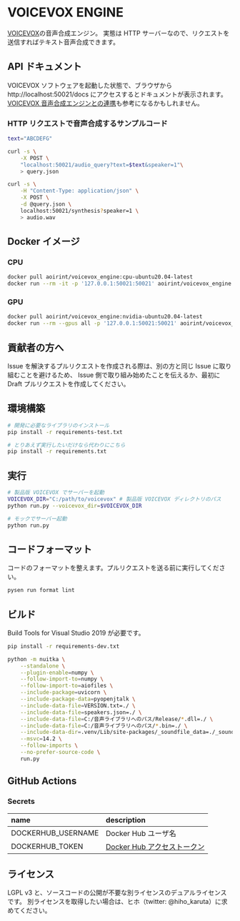 # VOICEVOX ENGINE

[VOICEVOX](https://github.com/Hiroshiba/voicevox)の音声合成エンジン。
実態は HTTP サーバーなので、リクエストを送信すればテキスト音声合成できます。

## API ドキュメント

VOICEVOX ソフトウェアを起動した状態で、ブラウザから http://localhost:50021/docs にアクセスするとドキュメントが表示されます。  
[VOICEVOX 音声合成エンジンとの連携](./docs/VOICEVOX音声合成エンジンとの連携.md)も参考になるかもしれません。

### HTTP リクエストで音声合成するサンプルコード

```bash
text="ABCDEFG"

curl -s \
    -X POST \
    "localhost:50021/audio_query?text=$text&speaker=1"\
    > query.json

curl -s \
    -H "Content-Type: application/json" \
    -X POST \
    -d @query.json \
    localhost:50021/synthesis?speaker=1 \
    > audio.wav
```

## Docker イメージ

### CPU
```bash
docker pull aoirint/voicevox_engine:cpu-ubuntu20.04-latest
docker run --rm -it -p '127.0.0.1:50021:50021' aoirint/voicevox_engine:cpu-ubuntu20.04-latest
```

### GPU
```bash
docker pull aoirint/voicevox_engine:nvidia-ubuntu20.04-latest
docker run --rm --gpus all -p '127.0.0.1:50021:50021' aoirint/voicevox_engine:nvidia-ubuntu20.04-latest
```

## 貢献者の方へ

Issue を解決するプルリクエストを作成される際は、別の方と同じ Issue に取り組むことを避けるため、
Issue 側で取り組み始めたことを伝えるか、最初に Draft プルリクエストを作成してください。

## 環境構築

```bash
# 開発に必要なライブラリのインストール
pip install -r requirements-test.txt

# とりあえず実行したいだけなら代わりにこちら
pip install -r requirements.txt
```

## 実行

```bash
# 製品版 VOICEVOX でサーバーを起動
VOICEVOX_DIR="C:/path/to/voicevox" # 製品版 VOICEVOX ディレクトリのパス
python run.py --voicevox_dir=$VOICEVOX_DIR
```

<!-- 差し替え可能な音声ライブラリまたはその仕様が公開されたらコメントを外す
```bash
# 音声ライブラリを差し替える
VOICELIB_DIR="C:/path/to/your/tts-model"
python run.py --voicevox_dir=$VOICEVOX_DIR --voicelib_dir=$VOICELIB_DIR
```
-->

```bash
# モックでサーバー起動
python run.py
```

## コードフォーマット

コードのフォーマットを整えます。プルリクエストを送る前に実行してください。

```bash
pysen run format lint
```

## ビルド

Build Tools for Visual Studio 2019 が必要です。

```bash
pip install -r requirements-dev.txt

python -m nuitka \
    --standalone \
    --plugin-enable=numpy \
    --follow-import-to=numpy \
    --follow-import-to=aiofiles \
    --include-package=uvicorn \
    --include-package-data=pyopenjtalk \
    --include-data-file=VERSION.txt=./ \
    --include-data-file=speakers.json=./ \
    --include-data-file=C:/音声ライブラリへのパス/Release/*.dll=./ \
    --include-data-file=C:/音声ライブラリへのパス/*.bin=./ \
    --include-data-dir=.venv/Lib/site-packages/_soundfile_data=./_soundfile_data \
    --msvc=14.2 \
    --follow-imports \
    --no-prefer-source-code \
    run.py
```

## GitHub Actions

### Secrets
|name|description|
|:--|:--|
|DOCKERHUB_USERNAME|Docker Hub ユーザ名|
|DOCKERHUB_TOKEN|[Docker Hub アクセストークン](https://hub.docker.com/settings/security)|

## ライセンス

LGPL v3 と、ソースコードの公開が不要な別ライセンスのデュアルライセンスです。
別ライセンスを取得したい場合は、ヒホ（twitter: @hiho_karuta）に求めてください。
